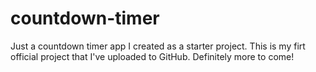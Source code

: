 # countdown-timer
Just a countdown timer app I created as a starter project.
This is my firt official project that I've uploaded to GitHub.
Definitely more to come!

